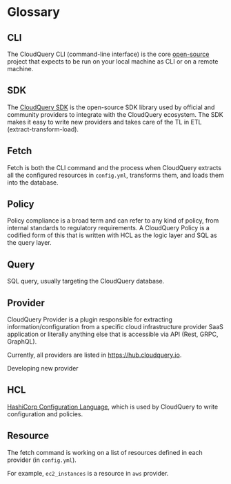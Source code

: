 # Glossary

## CLI

The CloudQuery CLI (command-line interface) is the core [open-source](https://github.com/cloudquery/cloudquery) project that expects to be run on your local machine as CLI or on a remote machine.

## SDK

The [CloudQuery SDK](https://github.com/cloudquery/cq-provider-sdk) is the open-source SDK library used by official and community providers to integrate with the CloudQuery ecosystem. The SDK makes it easy to write new providers and takes care of the TL in ETL (extract-transform-load).

## Fetch

Fetch is both the CLI command and the process when CloudQuery extracts all the configured resources in `config.yml`, transforms them, and loads them into the database.

## Policy

Policy compliance is a broad term and can refer to any kind of policy, from internal standards to regulatory requirements. A CloudQuery Policy is a codified form of this that is written with HCL as the logic layer and SQL as the query layer.

## Query

SQL query, usually targeting the CloudQuery database.

## Provider

CloudQuery Provider is a plugin responsible for extracting information/configuration from a specific cloud infrastructure provider SaaS application or literally anything else that is accessible via API (Rest, GRPC, GraphQL).

Currently, all providers are listed in <https://hub.cloudquery.io>.

Developing new provider

## HCL

[HashiCorp Configuration Language](https://github.com/hashicorp/hcl), which is used by CloudQuery to write configuration and policies.

## Resource

The fetch command is working on a list of resources defined in each provider (in `config.yml`).

For example, `ec2_instances` is a resource in `aws` provider.
